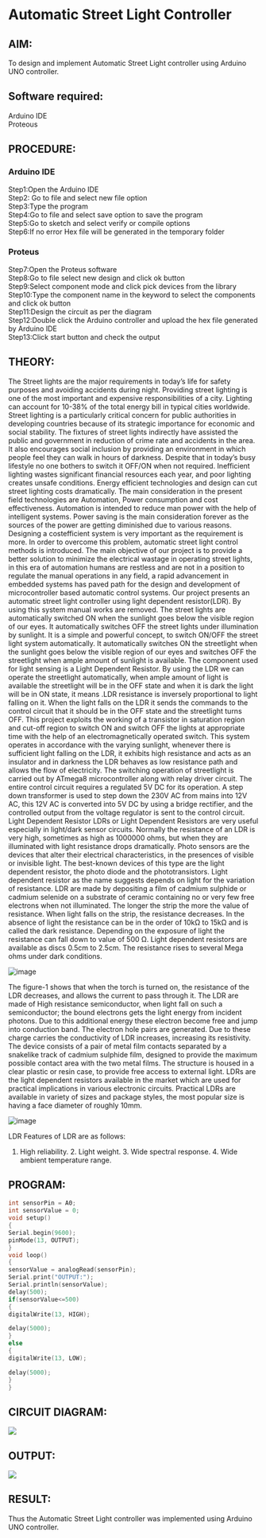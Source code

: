 # Automatic Street Light Controller
##  AIM:
To design and implement Automatic Street Light controller using Arduino UNO controller.

## Software required:
Arduino IDE </br>
Proteous

## PROCEDURE:
### Arduino IDE
Step1:Open the Arduino IDE </br>
Step2: Go to file and select new file option </br>
Step3:Type the program </br>
Step4:Go to file and select save option to save the program </br>
Step5:Go to sketch and select verify or compile options </br>
Step6:If no error Hex file will be generated in the temporary folder </br>
### Proteus
Step7:Open the Proteus software </br>
Step8:Go to file select new design and click ok button </br>
Step9:Select component mode and click pick devices from the library </br>
Step10:Type the component name in the keyword to select the components and click ok button </br>
Step11:Design the circuit as per the diagram </br>
Step12:Double click the Arduino controller and upload the hex file generated by Arduino IDE </br>
Step13:Click start button and check the output

## THEORY:

The Street lights are the major requirements in today’s life for safety purposes and avoiding accidents during night. Providing street lighting is one of the most important and expensive responsibilities of a city. Lighting can account for 10-38% of the total energy bill in typical cities worldwide. Street lighting is a particularly critical concern for public authorities in developing countries because of its strategic importance for economic and social stability. The fixtures of street lights indirectly have assisted the public and government in reduction of crime rate and accidents in the area. It also encourages social inclusion by providing an environment in which people feel they can walk in hours of darkness. Despite that in today’s busy lifestyle no one bothers to switch it OFF/ON when not required. Inefficient lighting wastes significant financial resources each year, and poor lighting creates unsafe conditions. Energy efficient technologies and design can cut street lighting costs dramatically. The main consideration in the present field technologies are Automation, Power consumption and cost effectiveness. Automation is intended to reduce man power with the help of intelligent systems. Power saving is the main consideration forever as the sources of the power are getting diminished due to various reasons. Designing a costefficient system is very important as the requirement is more. In order to overcome this problem, automatic street light control methods is introduced. The main objective of our project is to provide a better solution to minimize the electrical wastage in operating street lights, in this era of automation humans are restless and are not in a position to regulate the manual operations in any field, a rapid advancement in embedded systems has paved path for the design and development of microcontroller based automatic control systems. Our project presents an automatic street light controller using light dependent resistor(LDR). By using this system manual works are removed. The street lights are automatically switched ON when the sunlight goes below the visible region of our eyes. It automatically switches OFF the street lights under illumination by sunlight. It is a simple and powerful concept, to switch ON/OFF the street light system automatically. It automatically switches ON the streetlight when the sunlight goes below the visible region of our eyes and switches OFF the streetlight when ample amount of sunlight is available. The component used for light sensing is a Light Dependent Resistor. By using the LDR we can operate the streetlight automatically, when ample amount of light is available the streetlight will be in the OFF state and when it is dark the light will be in ON state, it means .LDR resistance is inversely proportional to light falling on it. When the light falls on the LDR it sends the commands to the control circuit that it should be in the OFF state and the streetlight turns OFF. This project exploits the working of a transistor in saturation region and cut-off region to switch ON and switch OFF the lights at appropriate time with the help of an electromagnetically operated switch. This system operates in accordance with the varying sunlight, whenever there is sufficient light falling on the LDR, it exhibits high resistance and acts as an insulator and in darkness the LDR behaves as low resistance path and allows the flow of electricity. The switching operation of streetlight is carried out by ATmega8 microcontroller along with relay driver circuit. The entire control circuit requires a regulated 5V DC for its operation. A step down transformer is used to step down the 230V AC from mains into 12V AC, this 12V AC is converted into 5V DC by using a bridge rectifier, and the controlled output from the voltage regulator is sent to the control circuit. Light Dependent Resistor LDRs or Light Dependent Resistors are very useful especially in light/dark sensor circuits. Normally the resistance of an LDR is very high, sometimes as high as 1000000 ohms, but when they are illuminated with light resistance drops dramatically. Photo sensors are the devices that alter their electrical characteristics, in the presences of visible or invisible light. The best-known devices of this type are the light dependent resistor, the photo diode and the phototransistors. Light dependent resistor as the name suggests depends on light for the variation of resistance. LDR are made by depositing a film of cadmium sulphide or cadmium selenide on a substrate of ceramic containing no or very few free electrons when not illuminated. The longer the strip the more the value of resistance. When light falls on the strip, the resistance decreases. In the absence of light the resistance can be in the order of 10kΩ to 15kΩ and is called the dark resistance. Depending on the exposure of light the resistance can fall down to value of 500 Ω. Light dependent resistors are available as discs 0.5cm to 2.5cm. The resistance rises to several Mega ohms under dark conditions. 

![image](https://github.com/anishkumar-Embedded/Implementation-of-Automatic-Street-Light-Controller/assets/71547910/f0f6faa2-b54a-440d-8a76-d8c6deb49827)

The figure-1 shows that when the torch is turned on, the resistance of the LDR decreases, and allows the current to pass through it. The LDR are made of High resistance semiconductor, when light fall on such a semiconductor; the bound electrons gets the light energy from incident photons. Due to this additional energy these electron become free and jump into conduction band. The electron hole pairs are generated. Due to these charge carries the conductivity of LDR increases, increasing its resistivity. The device consists of a pair of metal film contacts separated by a snakelike track of cadmium sulphide film, designed to provide the maximum possible contact area with the two metal films. The structure is housed in a clear plastic or resin case, to provide free access to external light. LDRs are the light dependent resistors available in the market which are used for practical implications in various electronic circuits. Practical LDRs are available in variety of sizes and package styles, the most popular size is having a face diameter of roughly 10mm. 

![image](https://github.com/anishkumar-Embedded/Implementation-of-Automatic-Street-Light-Controller/assets/71547910/9099c14f-7ec4-4332-93b8-6354dd03c2d7)

LDR Features of LDR are as follows: 
1. High reliability. 2. Light weight. 3. Wide spectral response. 4. Wide ambient temperature range.

## PROGRAM:
```c
int sensorPin = A0;
int sensorValue = 0;
void setup()
{
Serial.begin(9600);
pinMode(13, OUTPUT);
}
void loop()
{
sensorValue = analogRead(sensorPin);
Serial.print("OUTPUT:");
Serial.println(sensorValue);
delay(500);
if(sensorValue<=500)
{
digitalWrite(13, HIGH);

delay(5000);
}
else
{
digitalWrite(13, LOW);

delay(5000);
}
}
```
## CIRCUIT DIAGRAM:
![](PIOT_EX07-1.png)
## OUTPUT:
![](PIOT_EX07-2%5D.png)
## RESULT:
Thus the Automatic Street Light controller was implemented using Arduino UNO controller.
